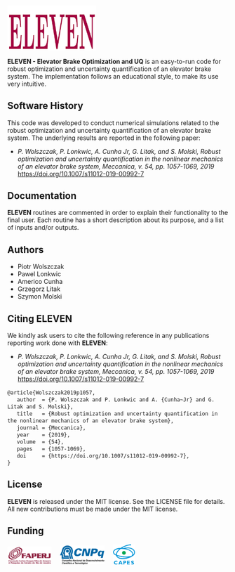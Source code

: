 <img src="logo/ELEVEN.png" width="40%">

**ELEVEN - Elevator Brake Optimization and UQ** is an easy-to-run code for robust optimization and uncertainty quantification of an elevator brake system. The implementation follows an educational style, to make its use very intuitive.

## Software History

This code was developed to conduct numerical simulations related to the robust optimization and uncertainty quantification of an elevator brake system. The underlying results are reported in the following paper:
- *P. Wolszczak, P. Lonkwic, A. Cunha Jr, G. Litak, and S. Molski, Robust optimization and uncertainty quantification in the nonlinear mechanics of an elevator brake system, Meccanica, v. 54, pp. 1057-1069, 2019* https://doi.org/10.1007/s11012-019-00992-7

## Documentation

**ELEVEN** routines are commented in order to explain their functionality to the final user. Each routine has a short description about its purpose, and a list of inputs and/or outputs.

## Authors
- Piotr Wolszczak
- Pawel Lonkwic
- Americo Cunha
- Grzegorz Litak 
- Szymon Molski

## Citing ELEVEN

We kindly ask users to cite the following reference in any publications reporting work done with **ELEVEN**:
- *P. Wolszczak, P. Lonkwic, A. Cunha Jr, G. Litak, and S. Molski, Robust optimization and uncertainty quantification in the nonlinear mechanics of an elevator brake system, Meccanica, v. 54, pp. 1057-1069, 2019* https://doi.org/10.1007/s11012-019-00992-7

```
@article{Wolszczak2019p1057,
   author  = {P. Wolszczak and P. Lonkwic and A. {Cunha~Jr} and G. Litak and S. Molski},
   title   = {Robust optimization and uncertainty quantification in the nonlinear mechanics of an elevator brake system},
   journal = {Meccanica},
   year    = {2019},
   volume  = {54},
   pages   = {1057-1069},
   doi     = {https://doi.org/10.1007/s11012-019-00992-7},
}
```

## License

**ELEVEN** is released under the MIT license. See the LICENSE file for details. All new contributions must be made under the MIT license.

## Funding

<img src="logo/faperj.jpg" width="20%"> &nbsp; &nbsp; <img src="logo/cnpq.png" width="20%"> &nbsp; &nbsp; <img src="logo/capes.png" width="10%">



